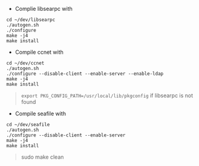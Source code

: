 - Complie libsearpc with

```
cd ~/dev/libsearpc
./autogen.sh
./configure
make -j4
make install
```
- Compile ccnet with

```
cd ~/dev/ccnet
./autogen.sh
./configure --disable-client --enable-server --enable-ldap
make -j4
make install
```

> `export PKG_CONFIG_PATH=/usr/local/lib/pkgconfig` if libsearpc is not found

- Compile seafile with

```
cd ~/dev/seafile
./autogen.sh
./configure --disable-client --enable-server
make -j4
make install
```

> sudo make clean
